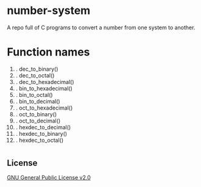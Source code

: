 # number-system

A repo full of C programs to convert a number from one system to another.

#


# Function names

1.  . dec_to_binary()
2.  . dec_to_octal()
3.  . dec_to_hexadecimal()
4.  . bin_to_hexadecimal()
5.  . bin_to_octal()
6.  . bin_to_decimal()
7.  . oct_to_hexadecimal()
8.  . oct_to_binary()
9.  . oct_to_decimal()
10. . hexdec_to_decimal()
11. . hexdec_to_binary()
12. . hexdec_to_octal()

#

## License

[GNU General Public License v2.0](https://choosealicense.com/licenses/gpl-2.0/)
